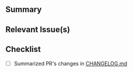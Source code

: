 <!-- Thanks for contributing to prefect-dbtcloud! 🎉-->

## Summary
<!-- A brief summary explaining the purpose of this PR -->

## Relevant Issue(s)
<!-- If this PR addresses any open issues, please let us know which one here -->

## Checklist
- [ ] Summarized PR's changes in [CHANGELOG.md](https://github.com/AlessandroLollo/prefect-dbtcloud/blob/main/CHANGELOG.md)
